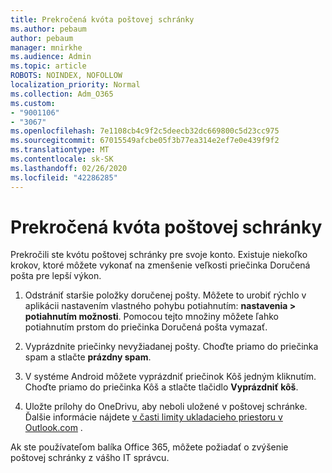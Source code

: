 ```yaml
---
title: Prekročená kvóta poštovej schránky
ms.author: pebaum
author: pebaum
manager: mnirkhe
ms.audience: Admin
ms.topic: article
ROBOTS: NOINDEX, NOFOLLOW
localization_priority: Normal
ms.collection: Adm_O365
ms.custom:
- "9001106"
- "3067"
ms.openlocfilehash: 7e1108cb4c9f2c5deecb32dc669800c5d23cc975
ms.sourcegitcommit: 67015549afcbe05f3b77ea314e2ef7e0e439f9f2
ms.translationtype: MT
ms.contentlocale: sk-SK
ms.lasthandoff: 02/26/2020
ms.locfileid: "42286285"
---
```

# <a name="mailbox-quota-exceeded"></a>Prekročená kvóta poštovej schránky

Prekročili ste kvótu poštovej schránky pre svoje konto. Existuje niekoľko krokov, ktoré môžete vykonať na zmenšenie veľkosti priečinka Doručená pošta pre lepší výkon.

1. Odstrániť staršie položky doručenej pošty. Môžete to urobiť rýchlo v aplikácii nastavením vlastného pohybu potiahnutím: **nastavenia > potiahnutím možnosti**. Pomocou tejto množiny môžete ľahko potiahnutím prstom do priečinka Doručená pošta vymazať.

2. Vyprázdnite priečinky nevyžiadanej pošty. Choďte priamo do priečinka spam a stlačte **prázdny spam**.

3. V systéme Android môžete vyprázdniť priečinok Kôš jedným kliknutím. Choďte priamo do priečinka Kôš a stlačte tlačidlo **Vyprázdniť kôš**. 

4. Uložte prílohy do OneDrivu, aby neboli uložené v poštovej schránke. Ďalšie informácie nájdete [v časti limity ukladacieho priestoru v Outlook.com](https://support.office.com/article/storage-limits-in-outlook-com-7ac99134-69e5-4619-ac0b-2d313bba5e9e) . 

Ak ste používateľom balíka Office 365, môžete požiadať o zvýšenie poštovej schránky z vášho IT správcu.